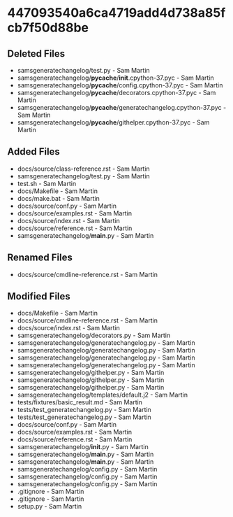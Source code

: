 # 447093540a6ca4719add4d738a85fcb7f50d88be

## Deleted Files

 - samsgeneratechangelog/test.py - Sam Martin
 - samsgeneratechangelog/__pycache__/__init__.cpython-37.pyc - Sam Martin
 - samsgeneratechangelog/__pycache__/config.cpython-37.pyc - Sam Martin
 - samsgeneratechangelog/__pycache__/decorators.cpython-37.pyc - Sam Martin
 - samsgeneratechangelog/__pycache__/generatechangelog.cpython-37.pyc - Sam Martin
 - samsgeneratechangelog/__pycache__/githelper.cpython-37.pyc - Sam Martin

## Added Files

 - docs/source/class-reference.rst - Sam Martin
 - samsgeneratechangelog/test.py - Sam Martin
 - test.sh - Sam Martin
 - docs/Makefile - Sam Martin
 - docs/make.bat - Sam Martin
 - docs/source/conf.py - Sam Martin
 - docs/source/examples.rst - Sam Martin
 - docs/source/index.rst - Sam Martin
 - docs/source/reference.rst - Sam Martin
 - samsgeneratechangelog/__main__.py - Sam Martin

## Renamed Files

 - docs/source/cmdline-reference.rst - Sam Martin

## Modified Files

 - docs/Makefile - Sam Martin
 - docs/source/cmdline-reference.rst - Sam Martin
 - docs/source/index.rst - Sam Martin
 - samsgeneratechangelog/decorators.py - Sam Martin
 - samsgeneratechangelog/generatechangelog.py - Sam Martin
 - samsgeneratechangelog/generatechangelog.py - Sam Martin
 - samsgeneratechangelog/generatechangelog.py - Sam Martin
 - samsgeneratechangelog/generatechangelog.py - Sam Martin
 - samsgeneratechangelog/githelper.py - Sam Martin
 - samsgeneratechangelog/githelper.py - Sam Martin
 - samsgeneratechangelog/githelper.py - Sam Martin
 - samsgeneratechangelog/templates/default.j2 - Sam Martin
 - tests/fixtures/basic_result.md - Sam Martin
 - tests/test_generatechangelog.py - Sam Martin
 - tests/test_generatechangelog.py - Sam Martin
 - docs/source/conf.py - Sam Martin
 - docs/source/examples.rst - Sam Martin
 - docs/source/reference.rst - Sam Martin
 - samsgeneratechangelog/__init__.py - Sam Martin
 - samsgeneratechangelog/__main__.py - Sam Martin
 - samsgeneratechangelog/__main__.py - Sam Martin
 - samsgeneratechangelog/config.py - Sam Martin
 - samsgeneratechangelog/config.py - Sam Martin
 - samsgeneratechangelog/config.py - Sam Martin
 - .gitignore - Sam Martin
 - .gitignore - Sam Martin
 - setup.py - Sam Martin
